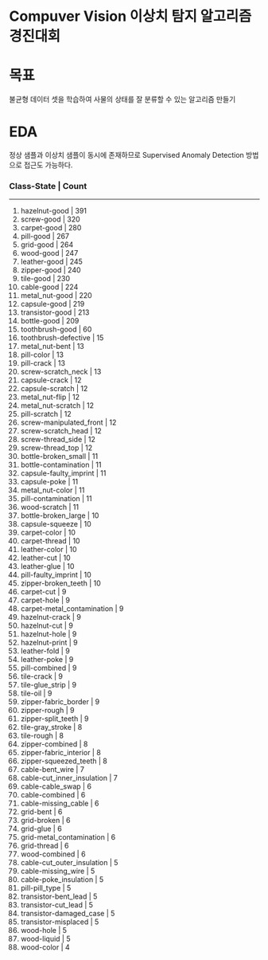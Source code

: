 # Compuver Vision 이상치 탐지 알고리즘 경진대회

# 목표
불균형 데이터 셋을 학습하여 사물의 상태를 잘 분류할 수 있는 알고리즘 만들기


# EDA
정상 샘플과 이상치 샘플이 동시에 존재하므로 Supervised Anomaly Detection 방법으로 접근도 가능하다.  

### Class-State                         |                          Count
--------------------------------------------------------------------------------
001. hazelnut-good                  |                            391
002. screw-good                     |                            320
003. carpet-good                    |                            280
004. pill-good                      |                            267
005. grid-good                      |                            264
006. wood-good                      |                            247
007. leather-good                   |                            245
008. zipper-good                    |                            240
009. tile-good                      |                            230
010. cable-good                     |                            224
011. metal_nut-good                 |                            220
012. capsule-good                   |                            219
013. transistor-good                |                            213
014. bottle-good                    |                            209
015. toothbrush-good                |                             60
016. toothbrush-defective           |                             15
017. metal_nut-bent                 |                             13
018. pill-color                     |                             13
019. pill-crack                     |                             13
020. screw-scratch_neck             |                             13
021. capsule-crack                  |                             12
022. capsule-scratch                |                             12
023. metal_nut-flip                 |                             12
024. metal_nut-scratch              |                             12
025. pill-scratch                   |                             12
026. screw-manipulated_front        |                             12
027. screw-scratch_head             |                             12
028. screw-thread_side              |                             12
029. screw-thread_top               |                             12
030. bottle-broken_small            |                             11
031. bottle-contamination           |                             11
032. capsule-faulty_imprint         |                             11
033. capsule-poke                   |                             11
034. metal_nut-color                |                             11
035. pill-contamination             |                             11
036. wood-scratch                   |                             11
037. bottle-broken_large            |                             10
038. capsule-squeeze                |                             10
039. carpet-color                   |                             10
040. carpet-thread                  |                             10
041. leather-color                  |                             10
042. leather-cut                    |                             10
043. leather-glue                   |                             10
044. pill-faulty_imprint            |                             10
045. zipper-broken_teeth            |                             10
046. carpet-cut                     |                              9
047. carpet-hole                    |                              9
048. carpet-metal_contamination     |                              9
049. hazelnut-crack                 |                              9
050. hazelnut-cut                   |                              9
051. hazelnut-hole                  |                              9
052. hazelnut-print                 |                              9
053. leather-fold                   |                              9
054. leather-poke                   |                              9
055. pill-combined                  |                              9
056. tile-crack                     |                              9
057. tile-glue_strip                |                              9
058. tile-oil                       |                              9
059. zipper-fabric_border           |                              9
060. zipper-rough                   |                              9
061. zipper-split_teeth             |                              9
062. tile-gray_stroke               |                              8
063. tile-rough                     |                              8
064. zipper-combined                |                              8
065. zipper-fabric_interior         |                              8
066. zipper-squeezed_teeth          |                              8
067. cable-bent_wire                |                              7
068. cable-cut_inner_insulation     |                              7
069. cable-cable_swap               |                              6
070. cable-combined                 |                              6
071. cable-missing_cable            |                              6
072. grid-bent                      |                              6
073. grid-broken                    |                              6
074. grid-glue                      |                              6
075. grid-metal_contamination       |                              6
076. grid-thread                    |                              6
077. wood-combined                  |                              6
078. cable-cut_outer_insulation     |                              5
079. cable-missing_wire             |                              5
080. cable-poke_insulation          |                              5
081. pill-pill_type                 |                              5
082. transistor-bent_lead           |                              5
083. transistor-cut_lead            |                              5
084. transistor-damaged_case        |                              5
085. transistor-misplaced           |                              5
086. wood-hole                      |                              5
087. wood-liquid                    |                              5
088. wood-color                     |                              4
